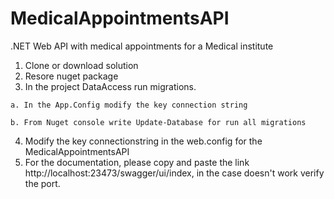 # MedicalAppointmentsAPI
.NET Web API with medical appointments for a Medical institute

1.  Clone or download solution
2. Resore nuget package
3.  In the project DataAccess run migrations.
```
a. In the App.Config modify the key connection string

b. From Nuget console write Update-Database for run all migrations
```
4.  Modify the key connectionstring in the web.config for the MedicalAppointmentsAPI
5.  For the documentation, please copy and paste the link http://localhost:23473/swagger/ui/index, in the case doesn't work verify the port.
